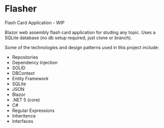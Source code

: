 # Flasher
Flash Card Application - WIP

Blazor web assembly flash card application for studing any topic.
Uses a SQLite database (no db setup required, just clone or branch).

Some of the technologies and design patterns used in this project include:

* Repositories
* Dependency Injection
* SOLID
* DBContext
* Entity Framework
* SQLite
* JSON
* Blazor
* .NET 5 (core)
* C#
* Regular Expressions
* Inheritence
* Interfaces

